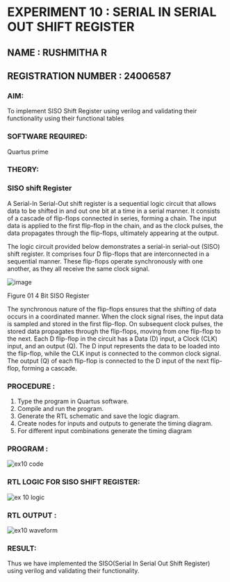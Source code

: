 # EXPERIMENT 10 : SERIAL IN SERIAL OUT SHIFT REGISTER
## NAME : RUSHMITHA R
## REGISTRATION NUMBER : 24006587

### AIM:

To implement  SISO Shift Register using verilog and validating their functionality using their functional tables

### SOFTWARE REQUIRED:

Quartus prime

### THEORY:

### SISO shift Register

A Serial-In Serial-Out shift register is a sequential logic circuit that allows data to be shifted in and out one bit at a time in a serial manner. It consists of a cascade of flip-flops connected in series, forming a chain. The input data is applied to the first flip-flop in the chain, and as the clock pulses, the data propagates through the flip-flops, ultimately appearing at the output.

The logic circuit provided below demonstrates a serial-in serial-out (SISO) shift register. It comprises four D flip-flops that are interconnected in a sequential manner. These flip-flops operate synchronously with one another, as they all receive the same clock signal.

![image](https://github.com/naavaneetha/SERIAL-IN-SERIAL-OUT-SHIFTREGISTER/assets/154305477/e81c4072-37f9-46c6-8145-566764b74c3a)

Figure 01 4 Bit SISO Register

The synchronous nature of the flip-flops ensures that the shifting of data occurs in a coordinated manner. When the clock signal rises, the input data is sampled and stored in the first flip-flop. On subsequent clock pulses, the stored data propagates through the flip-flops, moving from one flip-flop to the next.
Each D flip-flop in the circuit has a Data (D) input, a Clock (CLK) input, and an output (Q). The D input represents the data to be loaded into the flip-flop, while the CLK input is connected to the common clock signal. The output (Q) of each flip-flop is connected to the D input of the next flip-flop, forming a cascade.

### PROCEDURE :

 1. Type the program in Quartus software.
 2. Compile and run the program.
 3. Generate the RTL schematic and save the logic diagram.
 4. Create nodes for inputs and outputs to generate the timing diagram.
 5. For different input combinations generate the timing diagram


### PROGRAM :

![ex10 code](https://github.com/user-attachments/assets/6031a88d-666b-4e20-9830-7943ab5a17fa)

### RTL LOGIC FOR SISO SHIFT REGISTER:

![ex 10 logic](https://github.com/user-attachments/assets/af7dff5a-9694-40f5-91a3-c086d2e4f845)

### RTL OUTPUT :

![ex10 waveform](https://github.com/user-attachments/assets/047e4566-64eb-4908-b4be-5694096295cd)


### RESULT:

Thus we have implemented the SISO(Serial In Serial Out Shift Register) using verilog and validating their functionality.
